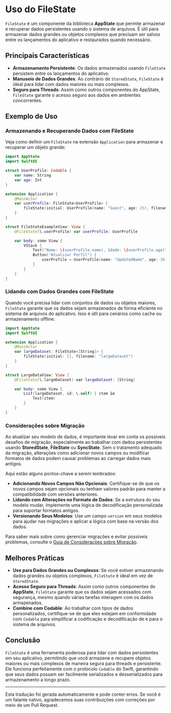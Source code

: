 # Uso do FileState

`FileState` é um componente da biblioteca **AppState** que permite armazenar e recuperar dados persistentes usando o sistema de arquivos. É útil para armazenar dados grandes ou objetos complexos que precisam ser salvos entre os lançamentos do aplicativo e restaurados quando necessário.

## Principais Características

- **Armazenamento Persistente**: Os dados armazenados usando `FileState` persistem entre os lançamentos do aplicativo.
- **Manuseio de Dados Grandes**: Ao contrário de `StoredState`, `FileState` é ideal para lidar com dados maiores ou mais complexos.
- **Seguro para Threads**: Assim como outros componentes do AppState, `FileState` garante o acesso seguro aos dados em ambientes concorrentes.

## Exemplo de Uso

### Armazenando e Recuperando Dados com FileState

Veja como definir um `FileState` na extensão `Application` para armazenar e recuperar um objeto grande:

```swift
import AppState
import SwiftUI

struct UserProfile: Codable {
    var name: String
    var age: Int
}

extension Application {
    @MainActor
    var userProfile: FileState<UserProfile> {
        fileState(initial: UserProfile(name: "Guest", age: 25), filename: "userProfile")
    }
}

struct FileStateExampleView: View {
    @FileState(\.userProfile) var userProfile: UserProfile

    var body: some View {
        VStack {
            Text("Nome: \(userProfile.name), Idade: \(userProfile.age)")
            Button("Atualizar Perfil") {
                userProfile = UserProfile(name: "UpdatedName", age: 30)
            }
        }
    }
}
```

### Lidando com Dados Grandes com FileState

Quando você precisa lidar com conjuntos de dados ou objetos maiores, `FileState` garante que os dados sejam armazenados de forma eficiente no sistema de arquivos do aplicativo. Isso é útil para cenários como cache ou armazenamento offline.

```swift
import AppState
import SwiftUI

extension Application {
    @MainActor
    var largeDataset: FileState<[String]> {
        fileState(initial: [], filename: "largeDataset")
    }
}

struct LargeDataView: View {
    @FileState(\.largeDataset) var largeDataset: [String]

    var body: some View {
        List(largeDataset, id: \.self) { item in
            Text(item)
        }
    }
}
```

### Considerações sobre Migração

Ao atualizar seu modelo de dados, é importante levar em conta os possíveis desafios de migração, especialmente ao trabalhar com dados persistentes usando **StoredState**, **FileState** ou **SyncState**. Sem o tratamento adequado da migração, alterações como adicionar novos campos ou modificar formatos de dados podem causar problemas ao carregar dados mais antigos.

Aqui estão alguns pontos-chave a serem lembrados:
- **Adicionando Novos Campos Não Opcionais**: Certifique-se de que os novos campos sejam opcionais ou tenham valores padrão para manter a compatibilidade com versões anteriores.
- **Lidando com Alterações no Formato de Dados**: Se a estrutura do seu modelo mudar, implemente uma lógica de decodificação personalizada para suportar formatos antigos.
- **Versionando Seus Modelos**: Use um campo `version` em seus modelos para ajudar nas migrações e aplicar a lógica com base na versão dos dados.

Para saber mais sobre como gerenciar migrações e evitar possíveis problemas, consulte o [Guia de Considerações sobre Migração](migration-considerations.md).


## Melhores Práticas

- **Use para Dados Grandes ou Complexos**: Se você estiver armazenando dados grandes ou objetos complexos, `FileState` é ideal em vez de `StoredState`.
- **Acesso Seguro para Threads**: Assim como outros componentes do **AppState**, `FileState` garante que os dados sejam acessados com segurança, mesmo quando várias tarefas interagem com os dados armazenados.
- **Combine com Codable**: Ao trabalhar com tipos de dados personalizados, certifique-se de que eles estejam em conformidade com `Codable` para simplificar a codificação e decodificação de e para o sistema de arquivos.

## Conclusão

`FileState` é uma ferramenta poderosa para lidar com dados persistentes em seu aplicativo, permitindo que você armazene e recupere objetos maiores ou mais complexos de maneira segura para threads e persistente. Ele funciona perfeitamente com o protocolo `Codable` do Swift, garantindo que seus dados possam ser facilmente serializados e desserializados para armazenamento a longo prazo.

---
Esta tradução foi gerada automaticamente e pode conter erros. Se você é um falante nativo, agradecemos suas contribuições com correções por meio de um Pull Request.
